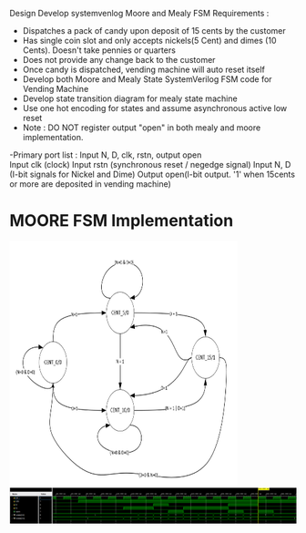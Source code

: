 Design Develop systemvenlog Moore and Mealy FSM Requirements : 
- Dispatches a pack of candy upon deposit of 15 cents by the customer
- Has single coin slot and only accepts nickels(5 Cent) and dimes (10 Cents). Doesn't take pennies or quarters 
- Does not provide any change back to the customer 
- Once candy is dispatched, vending machine will auto reset itself 
- Develop both Moore and Mealy State SystemVerilog FSM code for Vending Machine 
- Develop state transition diagram for mealy state machine 
- Use one hot encoding for states and assume asynchronous active low reset 
- Note : DO NOT register output "open" in both mealy and moore implementation. 

-Primary port list : Input N, D, clk, rstn, output open     
Input clk (clock) 
Input rstn (synchronous reset / negedge signal) 
Input N, D (I-bit signals for Nickel and Dime) 
Output open(l-bit output. '1' when 15cents or more are deposited in vending machine) 

# MOORE FSM Implementation 
<img src="day93_2.png" width="400" height="430">
<img src="day93_1.png">
